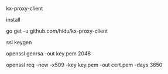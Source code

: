 

kx-proxy-client


install

go get -u  github.com/hidu/kx-proxy-client



ssl keygen


openssl genrsa -out key.pem 2048

openssl req -new -x509 -key key.pem -out cert.pem -days 3650